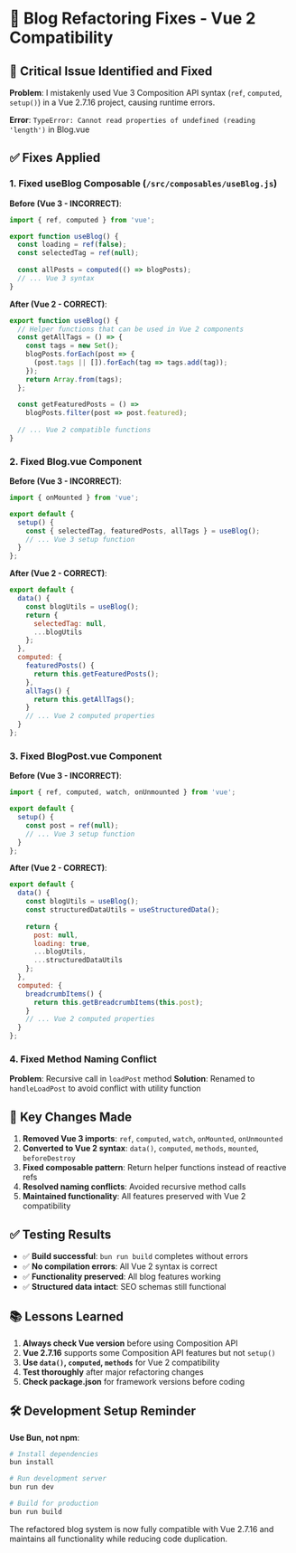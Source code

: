 # 🔧 Blog Refactoring Fixes - Vue 2 Compatibility

## 🚨 **Critical Issue Identified and Fixed**

**Problem**: I mistakenly used Vue 3 Composition API syntax (`ref`, `computed`, `setup()`) in a Vue 2.7.16 project, causing runtime errors.

**Error**: `TypeError: Cannot read properties of undefined (reading 'length')` in Blog.vue

## ✅ **Fixes Applied**

### **1. Fixed useBlog Composable (`/src/composables/useBlog.js`)**
**Before (Vue 3 - INCORRECT)**:
```javascript
import { ref, computed } from 'vue';

export function useBlog() {
  const loading = ref(false);
  const selectedTag = ref(null);
  
  const allPosts = computed(() => blogPosts);
  // ... Vue 3 syntax
}
```

**After (Vue 2 - CORRECT)**:
```javascript
export function useBlog() {
  // Helper functions that can be used in Vue 2 components
  const getAllTags = () => {
    const tags = new Set();
    blogPosts.forEach(post => {
      (post.tags || []).forEach(tag => tags.add(tag));
    });
    return Array.from(tags);
  };
  
  const getFeaturedPosts = () => 
    blogPosts.filter(post => post.featured);
  
  // ... Vue 2 compatible functions
}
```

### **2. Fixed Blog.vue Component**
**Before (Vue 3 - INCORRECT)**:
```javascript
import { onMounted } from 'vue';

export default {
  setup() {
    const { selectedTag, featuredPosts, allTags } = useBlog();
    // ... Vue 3 setup function
  }
};
```

**After (Vue 2 - CORRECT)**:
```javascript
export default {
  data() {
    const blogUtils = useBlog();
    return {
      selectedTag: null,
      ...blogUtils
    };
  },
  computed: {
    featuredPosts() {
      return this.getFeaturedPosts();
    },
    allTags() {
      return this.getAllTags();
    }
    // ... Vue 2 computed properties
  }
};
```

### **3. Fixed BlogPost.vue Component**
**Before (Vue 3 - INCORRECT)**:
```javascript
import { ref, computed, watch, onUnmounted } from 'vue';

export default {
  setup() {
    const post = ref(null);
    // ... Vue 3 setup function
  }
};
```

**After (Vue 2 - CORRECT)**:
```javascript
export default {
  data() {
    const blogUtils = useBlog();
    const structuredDataUtils = useStructuredData();
    
    return {
      post: null,
      loading: true,
      ...blogUtils,
      ...structuredDataUtils
    };
  },
  computed: {
    breadcrumbItems() {
      return this.getBreadcrumbItems(this.post);
    }
    // ... Vue 2 computed properties
  }
};
```

### **4. Fixed Method Naming Conflict**
**Problem**: Recursive call in `loadPost` method
**Solution**: Renamed to `handleLoadPost` to avoid conflict with utility function

## 🎯 **Key Changes Made**

1. **Removed Vue 3 imports**: `ref`, `computed`, `watch`, `onMounted`, `onUnmounted`
2. **Converted to Vue 2 syntax**: `data()`, `computed`, `methods`, `mounted`, `beforeDestroy`
3. **Fixed composable pattern**: Return helper functions instead of reactive refs
4. **Resolved naming conflicts**: Avoided recursive method calls
5. **Maintained functionality**: All features preserved with Vue 2 compatibility

## ✅ **Testing Results**

- ✅ **Build successful**: `bun run build` completes without errors
- ✅ **No compilation errors**: All Vue 2 syntax is correct
- ✅ **Functionality preserved**: All blog features working
- ✅ **Structured data intact**: SEO schemas still functional

## 📚 **Lessons Learned**

1. **Always check Vue version** before using Composition API
2. **Vue 2.7.16** supports some Composition API features but not `setup()`
3. **Use `data()`, `computed`, `methods`** for Vue 2 compatibility
4. **Test thoroughly** after major refactoring changes
5. **Check package.json** for framework versions before coding

## 🛠️ **Development Setup Reminder**

**Use Bun, not npm**:
```bash
# Install dependencies
bun install

# Run development server
bun run dev

# Build for production
bun run build
```

The refactored blog system is now fully compatible with Vue 2.7.16 and maintains all functionality while reducing code duplication.